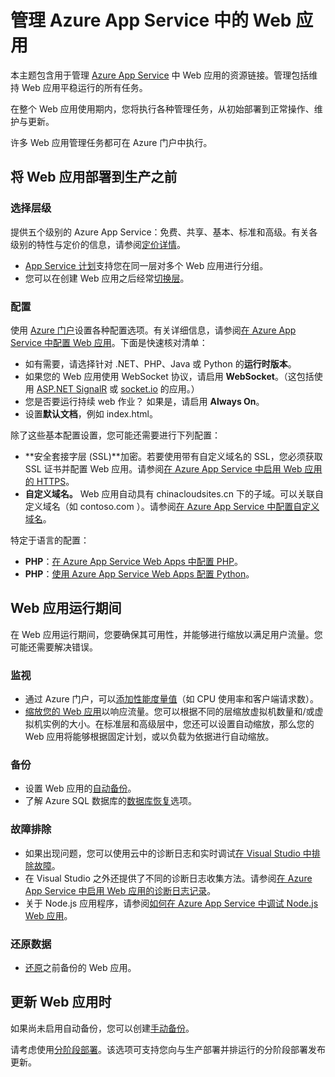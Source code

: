 <properties
    pageTitle="管理 Azure App Service 中的 Web 应用"
    description="用于管理 Azure App Service 中 Web 应用的资源链接。"
    services="app-service\web"
    documentationcenter=""
    author="erikre"
    manager="wpickett"
    editor="" />  

<tags
    ms.assetid="d5e2887a-84f9-4747-a573-867635cb8b39"
    ms.service="app-service-web"
    ms.workload="web"
    ms.tgt_pltfrm="na"
    ms.devlang="na"
    ms.topic="article"
    ms.date="08/24/2016"
    wacn.date="12/05/2016"
    ms.author="rachelap" />

# 管理 Azure App Service 中的 Web 应用
本主题包含用于管理 [Azure App Service](/documentation/articles/app-service-changes-existing-services/) 中 Web 应用的资源链接。管理包括维持 Web 应用平稳运行的所有任务。

在整个 Web 应用使用期内，您将执行各种管理任务，从初始部署到正常操作、维护与更新。

许多 Web 应用管理任务都可在 Azure 门户中执行。

## 将 Web 应用部署到生产之前
### 选择层级
提供五个级别的 Azure App Service：免费、共享、基本、标准和高级。有关各级别的特性与定价的信息，请参阅[定价详情](/pricing/details/app-service/)。

* [App Service 计划](/documentation/articles/azure-web-sites-web-hosting-plans-in-depth-overview/)支持您在同一层对多个 Web 应用进行分组。
* 您可以在创建 Web 应用之后经常[切换层](/documentation/articles/web-sites-scale/)。

### 配置
使用 [Azure 门户](https://portal.azure.cn/)设置各种配置选项。有关详细信息，请参阅[在 Azure App Service 中配置 Web 应用](/documentation/articles/web-sites-configure/)。下面是快速核对清单：

* 如有需要，请选择针对 .NET、PHP、Java 或 Python 的**运行时版本**。
* 如果您的 Web 应用使用 WebSocket 协议，请启用 **WebSocket**。（这包括使用 [ASP.NET SignalR](http://www.asp.net/signalr) 或 [socket.io](/documentation/articles/web-sites-nodejs-chat-app-socketio/) 的应用。）
* 您是否要运行持续 web 作业？ 如果是，请启用 **Always On**。
* 设置**默认文档**，例如 index.html。

除了这些基本配置设置，您可能还需要进行下列配置：

* **安全套接字层 (SSL)**加密。若要使用带有自定义域名的 SSL，您必须获取 SSL 证书并配置 Web 应用。请参阅[在 Azure App Service 中启用 Web 应用的 HTTPS](/documentation/articles/web-sites-configure-ssl-certificate/)。
* **自定义域名。** Web 应用自动具有 chinacloudsites.cn 下的子域。可以关联自定义域名（如 contoso.com ）。请参阅[在 Azure App Service 中配置自定义域名](/documentation/articles/web-sites-custom-domain-name/)。

特定于语言的配置：

* **PHP**：[在 Azure App Service Web Apps 中配置 PHP](/documentation/articles/web-sites-php-configure/)。
* **PHP**：[使用 Azure App Service Web Apps 配置 Python](/documentation/articles/web-sites-python-configure/)。

## Web 应用运行期间
在 Web 应用运行期间，您要确保其可用性，并能够进行缩放以满足用户流量。您可能还需要解决错误。

### 监视
* 通过 Azure 门户，可以[添加性能度量值](/documentation/articles/web-sites-monitor/)（如 CPU 使用率和客户端请求数）。
* [缩放您的 Web 应用](/documentation/articles/web-sites-scale/)以响应流量。您可以根据不同的层缩放虚拟机数量和/或虚拟机实例的大小。在标准层和高级层中，您还可以设置自动缩放，那么您的 Web 应用将能够根据固定计划，或以负载为依据进行自动缩放。

### 备份
* 设置 Web 应用的[自动备份](/documentation/articles/web-sites-backup/)。
* 了解 Azure SQL 数据库的[数据库恢复](/documentation/articles/sql-database-business-continuity/)选项。

### 故障排除
* 如果出现问题，您可以使用云中的诊断日志和实时调试[在 Visual Studio 中排除故障](/documentation/articles/web-sites-dotnet-troubleshoot-visual-studio/#remotedebug)。
* 在 Visual Studio 之外还提供了不同的诊断日志收集方法。请参阅[在 Azure App Service 中启用 Web 应用的诊断日志记录](/documentation/articles/web-sites-enable-diagnostic-log/)。
* 关于 Node.js 应用程序，请参阅[如何在 Azure App Service 中调试 Node.js Web 应用](/documentation/articles/web-sites-nodejs-debug/)。

### 还原数据
* [还原](/documentation/articles/web-sites-restore/)之前备份的 Web 应用。

## 更新 Web 应用时
如果尚未启用自动备份，您可以创建[手动备份](/documentation/articles/web-sites-backup/)。

请考虑使用[分阶段部署](/documentation/articles/web-sites-staged-publishing/)。该选项可支持您向与生产部署并排运行的分阶段部署发布更新。

<!-- Anchors. -->


[Before you deploy your site to production]: #before-you-deploy-your-site-to-production
[While your website is running]: #while-your-website-is-running
[When you update your website]: #when-you-update-your-website

<!---HONumber=Mooncake_1128_2016-->